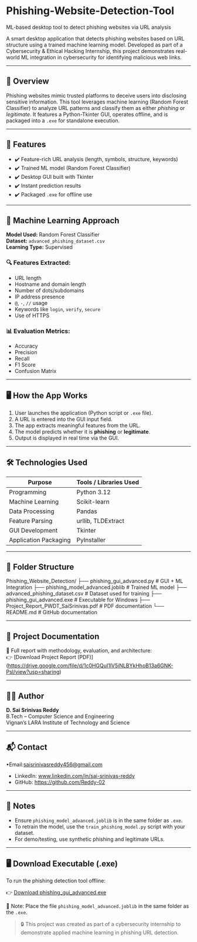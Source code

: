 # Phishing-Website-Detection-Tool
ML-based desktop tool to detect phishing websites via URL analysis

A smart desktop application that detects phishing websites based on URL structure using a trained machine learning model. Developed as part of a Cybersecurity & Ethical Hacking Internship, this project demonstrates real-world ML integration in cybersecurity for identifying malicious web links.

---

## 📘 Overview

Phishing websites mimic trusted platforms to deceive users into disclosing sensitive information. This tool leverages machine learning (Random Forest Classifier) to analyze URL patterns and classify them as either *phishing* or *legitimate*. It features a Python-Tkinter GUI, operates offline, and is packaged into a `.exe` for standalone execution.

---

## 🚀 Features

- ✔️ Feature-rich URL analysis (length, symbols, structure, keywords)
- ✔️ Trained ML model (Random Forest Classifier)
- ✔️ Desktop GUI built with Tkinter
- ✔️ Instant prediction results
- ✔️ Packaged `.exe` for offline use

---

## 🧠 Machine Learning Approach

**Model Used:** Random Forest Classifier  
**Dataset:** `advanced_phishing_dataset.csv`  
**Learning Type:** Supervised  

### 🔍 Features Extracted:
- URL length
- Hostname and domain length
- Number of dots/subdomains
- IP address presence
- `@`, `-`, `//` usage
- Keywords like `login`, `verify`, `secure`
- Use of HTTPS

### 📊 Evaluation Metrics:
- Accuracy
- Precision
- Recall
- F1 Score
- Confusion Matrix

---

## 🖥️ How the App Works

1. User launches the application (Python script or `.exe` file).
2. A URL is entered into the GUI input field.
3. The app extracts meaningful features from the URL.
4. The model predicts whether it is **phishing** or **legitimate**.
5. Output is displayed in real time via the GUI.

---

## 🛠️ Technologies Used

| Purpose                 | Tools / Libraries Used            |
|--------------------------|----------------------------------|
| Programming              | Python 3.12                      |
| Machine Learning         | Scikit-learn                     |
| Data Processing          | Pandas                           |
| Feature Parsing          | urllib, TLDExtract               |
| GUI Development          | Tkinter                          |
| Application Packaging    | PyInstaller                      |

---

## 📁 Folder Structure

Phishing_Website_Detection/ ├── phishing_gui_advanced.py            # GUI + ML Integration ├── phishing_model_advanced.joblib      # Trained ML model ├── advanced_phishing_dataset.csv       # Dataset used for training ├── phishing_gui_advanced.exe           # Executable for Windows ├── Project_Report_PWDT_SaiSrinivas.pdf # PDF documentation └── README.md                           # GitHub documentation

---

## 📄 Project Documentation

📘 Full report with methodology, evaluation, and architecture:  
👉 [Download Project Report (PDF)]
(https://drive.google.com/file/d/1c0HGQuI1lV5iNLBYkHhoB13a6GNK-Psl/view?usp=sharing)

---

## 👨‍💻 Author

**D. Sai Srinivas Reddy**  
B.Tech – Computer Science and Engineering  
Vignan’s LARA Institute of Technology and Science

---

## 📬 Contact
•Email:saisrinivasreddy456@gmail.com

- LinkedIn: www.linkedin.com/in/sai-srinivas-reddy 
- GitHub: https://github.com/Reddy-02
---

## 📌 Notes

- Ensure `phishing_model_advanced.joblib` is in the same folder as `.exe`.
- To retrain the model, use the `train_phishing_model.py` script with your dataset.
- For demo/testing, use synthetic phishing and legitimate URLs.

---
## 🖥️ Download Executable (.exe)

To run the phishing detection tool offline:

👉 [Download phishing_gui_advanced.exe](https://drive.google.com/file/d/1PTA629tPbyhy9-faddI6OEp4pkAKj3hE/view?usp=sharing)

📌 Note: Place the file `phishing_model_advanced.joblib` in the same folder as the `.exe`.

> 🔒 This project was created as part of a cybersecurity internship to demonstrate applied machine learning in phishing URL detection.
